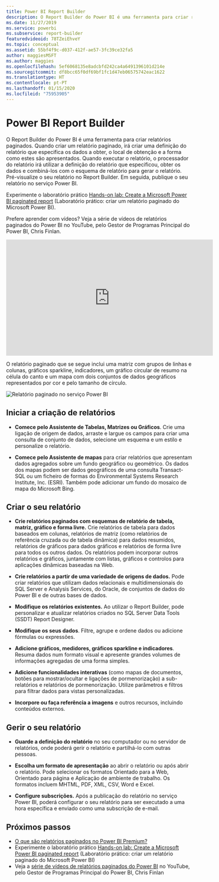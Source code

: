 ```yaml
---
title: Power BI Report Builder
description: O Report Builder do Power BI é uma ferramenta para criar relatórios paginados.
ms.date: 11/27/2019
ms.service: powerbi
ms.subservice: report-builder
featuredvideoid: 78TZeiEhveY
ms.topic: conceptual
ms.assetid: 55bf4f9c-d037-412f-ae57-3fc39ce32fa5
author: maggiesMSFT
ms.author: maggies
ms.openlocfilehash: 5ef6068135e8adcbfd242ca4a6491396101d214e
ms.sourcegitcommit: df8bcc65f0df69bf1fc1d47eb06575742eac1622
ms.translationtype: HT
ms.contentlocale: pt-PT
ms.lasthandoff: 01/15/2020
ms.locfileid: "75953905"
---
```

# <a name="power-bi-report-builder"></a>Power BI Report Builder

 O Report Builder do Power BI é uma ferramenta para criar relatórios paginados.  Quando criar um relatório paginado, irá criar uma definição do relatório que especifica os dados a obter, o local de obtenção e a forma como estes são apresentados. Quando executar o relatório, o processador do relatório irá utilizar a definição do relatório que especificou, obter os dados e combiná-los com o esquema de relatório para gerar o relatório. Pré-visualize o seu relatório no Report Builder. Em seguida, publique o seu relatório no serviço Power BI.

Experimente o laboratório prático [Hands-on lab: Create a Microsoft Power BI paginated report](https://www.microsoft.com/handsonlabs/selfpacedlabs/details/SQ00208) (Laboratório prático: criar um relatório paginado do Microsoft Power BI).

Prefere aprender com vídeos? Veja a série de vídeos de relatórios paginados do Power BI no YouTube, pelo Gestor de Programas Principal do Power BI, Chris Finlan.

<iframe width="560" height="315" src="https://www.youtube.com/embed/78TZeiEhveY?list=PLx7LcKtN_gq-JVzM6L8xNNxX7kts-KflJ" frameborder="0" allowfullscreen></iframe>

O relatório paginado que se segue inclui uma matriz com grupos de linhas e colunas, gráficos sparkline, indicadores, um gráfico circular de resumo na célula do canto e um mapa com dois conjuntos de dados geográficos representados por cor e pelo tamanho de círculo.  

![Relatório paginado no serviço Power BI](media/report-builder-power-bi/report-builder-get-started-paginated-report.png)

##  <a name="JumpStartReptCreation"></a> Iniciar a criação de relatórios  
 
-   **Comece pelo Assistente de Tabelas, Matrizes ou Gráficos**. Crie uma ligação de origem de dados, arraste e largue os campos para criar uma consulta de conjunto de dados, selecione um esquema e um estilo e personalize o relatório.  
  
-   **Comece pelo Assistente de mapas** para criar relatórios que apresentam dados agregados sobre um fundo geográfico ou geométrico. Os dados dos mapas podem ser dados geográficos de uma consulta Transact-SQL ou um ficheiro de formas do Environmental Systems Research Institute, Inc. (ESRI). Também pode adicionar um fundo do mosaico de mapa do Microsoft Bing.  

##  <a name="DesignRept"></a> Criar o seu relatório  
  
-   **Crie relatórios paginados com esquemas de relatório de tabela, matriz, gráfico e forma livre.** Crie relatórios de tabela para dados baseados em colunas, relatórios de matriz (como relatórios de referência cruzada ou de tabela dinâmica) para dados resumidos, relatórios de gráficos para dados gráficos e relatórios de forma livre para todos os outros dados. Os relatórios podem incorporar outros relatórios e gráficos, juntamente com listas, gráficos e controlos para aplicações dinâmicas baseadas na Web.  
  
-   **Crie relatórios a partir de uma variedade de origens de dados.** Pode criar relatórios que utilizam dados relacionais e multidimensionais do SQL Server e Analysis Services, do Oracle, de conjuntos de dados do Power BI e de outras bases de dados.  
  
-   **Modifique os relatórios existentes.** Ao utilizar o Report Builder, pode personalizar e atualizar relatórios criados no SQL Server Data Tools (SSDT) Report Designer.  
  
-   **Modifique os seus dados**. Filtre, agrupe e ordene dados ou adicione fórmulas ou expressões.  

-   **Adicione gráficos, medidores, gráficos sparkline e indicadores**. Resuma dados num formato visual e apresente grandes volumes de informações agregadas de uma forma simples.  
  
-   **Adicione funcionalidades interativas** (como mapas de documentos, botões para mostrar/ocultar e ligações de pormenorização) a sub-relatórios e relatórios de pormenorização. Utilize parâmetros e filtros para filtrar dados para vistas personalizadas.  
  
-   **Incorpore ou faça referência a imagens** e outros recursos, incluindo conteúdos externos.  
  
##  <a name="ManageRpt"></a> Gerir o seu relatório  
  
-   **Guarde a definição do relatório** no seu computador ou no servidor de relatórios, onde poderá gerir o relatório e partilhá-lo com outras pessoas.  
  
-   **Escolha um formato de apresentação** ao abrir o relatório ou após abrir o relatório. Pode selecionar os formatos Orientado para a Web, Orientado para página e Aplicação de ambiente de trabalho. Os formatos incluem MHTML, PDF, XML, CSV, Word e Excel.  
  
-   **Configure subscrições.** Após a publicação do relatório no serviço Power BI, poderá configurar o seu relatório para ser executado a uma hora específica e enviado como uma subscrição de e-mail.  

## <a name="next-steps"></a>Próximos passos

- [O que são relatórios paginados no Power BI Premium?](paginated-reports-report-builder-power-bi.md)
- Experimente o laboratório prático [Hands-on lab: Create a Microsoft Power BI paginated report](https://www.microsoft.com/handsonlabs/selfpacedlabs/details/SQ00208) (Laboratório prático: criar um relatório paginado do Microsoft Power BI)
- Veja a [série de vídeos de relatórios paginados do Power BI](https://www.youtube.com/watch?v=78TZeiEhveY&list=PLx7LcKtN_gq-JVzM6L8xNNxX7kts-KflJ) no YouTube, pelo Gestor de Programas Principal do Power BI, Chris Finlan